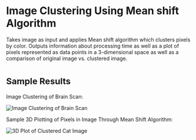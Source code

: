 # Image Clustering Using Mean shift Algorithm

Takes image as input and applies Mean shift algorithm which clusters pixels by color. Outputs information about processing time as well as a plot of pixels represented as data points in a 3-dimensional space as well as a comparison of original image vs. clustered image.

# <sub>Sample Results</sub>
Image Clustering of Brain Scan:

![Image Clustering of Brain Scan](https://github.com/jprotich/Image-Clustering-Meanshift-Algorithm-Project/blob/master/brain_results.png)

Sample 3D Plotting of Pixels in Image Through Mean Shift Algorithm:

![3D Plot of Clustered Cat Image](https://github.com/jprotich/Image-Clustering-Meanshift-Algorithm-Project/blob/master/cat_plot.png)
